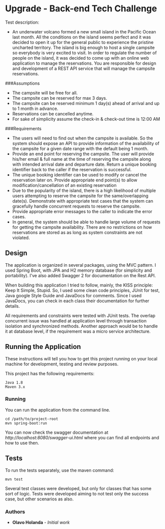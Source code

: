 # Upgrade - Back-end Tech Challenge

Test description:
* An underwater volcano formed a new small island in the Pacific Ocean last month. All the conditions on the island seems perfect and it was
  decided to open it up for the general public to experience the pristine uncharted territory.
  The island is big enough to host a single campsite so everybody is very excited to visit. In order to regulate the number of people on the island, it
  was decided to come up with an online web application to manage the reservations. You are responsible for design and development of a REST
  API service that will manage the campsite reservations.

###Assumptions

* The campsite will be free for all.
* The campsite can be reserved for max 3 days.
* The campsite can be reserved minimum 1 day(s) ahead of arrival and up to 1 month in advance.
* Reservations can be cancelled anytime.
* For sake of simplicity assume the check-in & check-out time is 12:00 AM

###Requirements

* The users will need to find out when the campsite is available. So the system should expose an API to provide information of the
  availability of the campsite for a given date range with the default being 1 month.
* Provide an end point for reserving the campsite. The user will provide his/her email & full name at the time of reserving the campsite
  along with intended arrival date and departure date. Return a unique booking identifier back to the caller if the reservation is successful.
* The unique booking identifier can be used to modify or cancel the reservation later on. Provide appropriate end point(s) to allow
  modification/cancellation of an existing reservation
* Due to the popularity of the island, there is a high likelihood of multiple users attempting to reserve the campsite for the same/overlapping
  date(s). Demonstrate with appropriate test cases that the system can gracefully handle concurrent requests to reserve the campsite.
* Provide appropriate error messages to the caller to indicate the error cases.
* In general, the system should be able to handle large volume of requests for getting the campsite availability.
  There are no restrictions on how reservations are stored as as long as system constraints are not violated.

## Design

The application is organized in several packages, using the MVC pattern. I used Spring Boot, with JPA
and H2 memory database (for simplicity and portability). I've also added Swagger 2 for documentation
on the Rest API.
 
When building this application I tried to follow, mainly, the KISS principle: Keep It 
Simple, Stupid. So, I used some clean code principles, JUnit for test, Java google 
Style Guide and JavaDocs for comments. Since I used JavaDocs, you can check in each 
class their documentation for further details.

All requirements and constraints were tested with JUnit tests. The overlap concurrent issue
was handled at application level through transaction isolation and synchronized methods. Another
approach would be to handle it at database level, if the requirement was a micro service architecture.

## Running the Application

These instructions will tell you how to get this project running on your local machine for 
development, testing and review purposes.

This project has the following requirements:

```
Java 1.8
Maven 3.x
```

### Running

You can run the application from the command line. 

```
cd /path/to/project-root
mvn spring-boot:run
```

You can now check the swagger documentation at _http://localhost:8080/swagger-ui.html_ where you can
find all endpoints and how to use then.

## Tests

To run the tests separately, use the maven command:

 ```
 mvn test
 ```

Several test classes were developed, but only for classes that has some sort of logic. 
Tests were developed aiming to not test only the success case, but other scenarios as also. 

### Authors

* **Olavo Holanda** - *Initial work*

